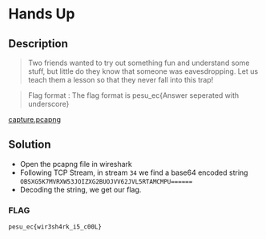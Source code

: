 # Hands Up

## Description
> Two friends wanted to try out something fun and understand some stuff, but little do they know that someone was eavesdropping. Let us teach them a lesson so that they never fall into this trap!

> Flag format : The flag format is pesu_ec{Answer seperated with underscore}

[capture.pcapng](./capture.pcapng)

## Solution
* Open the pcapng file in wireshark
* Following TCP Stream, in stream `34` we find a base64 encoded string
`OBSXG5K7MVRXW53JOIZXG2BUOJVV62JVL5RTAMCMPU======`
* Decoding the string, we get our flag.

### FLAG
```
pesu_ec{wir3sh4rk_i5_c00L}
```